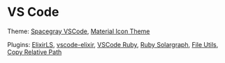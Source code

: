 # VS Code

Theme:
[Spacegray VSCode](https://marketplace.visualstudio.com/items?itemName=ionutvmi.spacegray-vscode),
[Material Icon Theme](https://marketplace.visualstudio.com/items?itemName=PKief.material-icon-theme)

Plugins:
[ElixirLS](https://marketplace.visualstudio.com/items?itemName=JakeBecker.elixir-ls),
[vscode-elixir](https://marketplace.visualstudio.com/items?itemName=mjmcloug.vscode-elixir),
[VSCode Ruby](https://marketplace.visualstudio.com/items?itemName=wingrunr21.vscode-ruby),
[Ruby Solargraph](https://marketplace.visualstudio.com/items?itemName=castwide.solargraph),
[File Utils](https://marketplace.visualstudio.com/items?itemName=sleistner.vscode-fileutils),
[Copy Relative Path](https://marketplace.visualstudio.com/items?itemName=alexdima.copy-relative-path)
